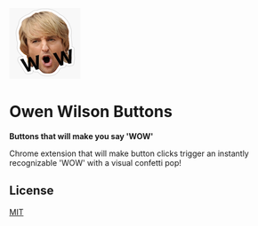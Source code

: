 ![Logo](https://github.com/HeadbangGang/owen-wilson-buttons/blob/develop/assets/owen-wilson.png?raw=true)
# Owen Wilson Buttons

**Buttons that will make you say 'WOW'**

Chrome extension that will make button clicks trigger an instantly recognizable 'WOW' with a visual confetti pop!

## License

[MIT](https://choosealicense.com/licenses/mit/)

